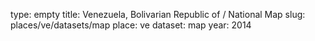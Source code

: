 type: empty
title: Venezuela, Bolivarian Republic of / National Map
slug: places/ve/datasets/map
place: ve
dataset: map
year: 2014

